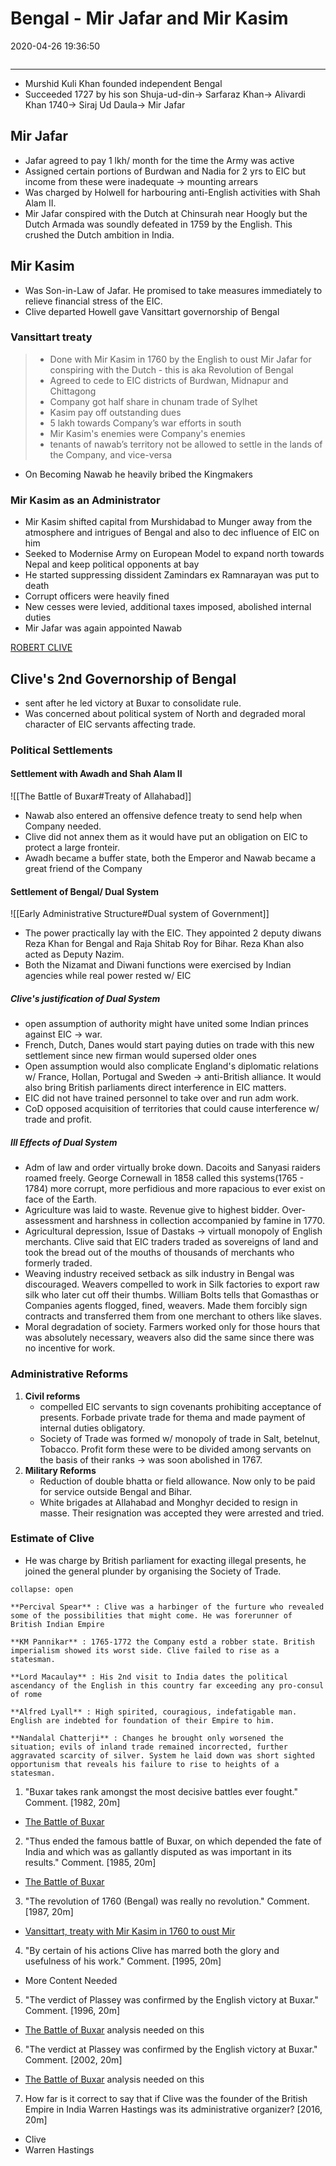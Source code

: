 # Bengal - Mir Jafar and Mir Kasim
2020-04-26 19:36:50
            
```toc
```
---

-   Murshid Kuli Khan founded independent Bengal
-   Succeeded 1727 by his son Shuja-ud-din-> Sarfaraz Khan-> Alivardi Khan 1740-> Siraj Ud Daula-> Mir Jafar


## Mir Jafar
- Jafar agreed to pay 1 lkh/ month for the time the Army was active
- Assigned certain portions of Burdwan and Nadia for 2 yrs to EIC but income from these were inadequate -> mounting arrears
- Was charged by Holwell for harbouring anti-English activities with Shah Alam II.  
- Mir Jafar conspired with the Dutch at Chinsurah near Hoogly but the Dutch Armada was soundly defeated in 1759 by the English. This crushed the Dutch ambition in India.


## Mir Kasim
- Was Son-in-Law of Jafar. He promised to take measures immediately to relieve financial stress of the EIC.
- Clive departed Howell gave Vansittart governorship of Bengal

###   Vansittart treaty 
> - Done with Mir Kasim in 1760 by the English to oust Mir Jafar for conspiring with the Dutch - this is aka Revolution of Bengal
> -   Agreed to cede to EIC districts of Burdwan, Midnapur and Chittagong
> -   Company got half share in chunam trade of Sylhet
> -   Kasim pay off outstanding dues
> -   5 lakh towards Company’s war efforts in south
> -   Mir Kasim's enemies were Company's enemies
> -   tenants of nawab’s territory not be allowed to settle in the lands of the Company, and vice-versa

- On Becoming Nawab he heavily bribed the Kingmakers

### Mir Kasim as an Administrator
-   Mir Kasim shifted capital from Murshidabad to Munger away from the atmosphere and intrigues of Bengal and also to dec influence of EIC on him
- Seeked to Modernise Army on European Model to expand north towards Nepal and keep political opponents at bay
- He started suppressing dissident Zamindars ex Ramnarayan was put to death
- Corrupt officers were heavily fined
- New cesses were levied, additional taxes imposed, abolished internal duties
- Mir Jafar was again appointed Nawab

[ROBERT CLIVE](https://www.britannica.com/biography/Robert-Clive)

## Clive's 2nd Governorship of Bengal 
- sent after he led victory at Buxar to consolidate rule. 
- Was concerned about political system of North and degraded moral character of EIC servants affecting trade.

### Political Settlements

#### Settlement with Awadh and Shah Alam II
![[The Battle of Buxar#Treaty of Allahabad]]
- Nawab also entered an offensive defence treaty to send help when Company needed.
- Clive did not annex them as it would have put an obligation on EIC to protect a large fronteir.
- Awadh became a buffer state, both the Emperor and Nawab became a great friend of the Company
 
#### Settlement of Bengal/ Dual System
![[Early Administrative Structure#Dual system of Government]]
- The power practically lay with the EIC. They appointed 2 deputy diwans Reza Khan for Bengal and Raja Shitab Roy for Bihar. Reza Khan also acted as Deputy Nazim. 
- Both the Nizamat and Diwani functions were exercised by Indian agencies while real power rested w/ EIC

##### Clive's justification of Dual System
- open assumption of authority might have united some Indian princes against EIC -> war.
- French, Dutch, Danes would start paying duties on trade with this new settlement since new firman would supersed older ones
- Open assumption would also complicate England's diplomatic relations w/ France, Hollan, Portugal and Sweden -> anti-British alliance. It would also bring British parliaments direct interference in EIC matters.
- EIC did not have trained personnel to take over and run adm work. 
- CoD opposed acquisition of territories that could cause interference w/ trade and profit.

##### Ill Effects of Dual System
- Adm of law and order virtually broke down. Dacoits and Sanyasi raiders roamed freely. George Cornewall in 1858 called this systems(1765 - 1784) more corrupt, more perfidious and more rapacious to ever exist on face of the Earth.
- Agriculture was laid to waste. Revenue give to highest bidder. Over-assessment and harshness in collection accompanied by famine in 1770.
- Agricultural depression, Issue of Dastaks -> virtuall monopoly of English merchants. Clive said that EIC traders traded as sovereigns of land and took the bread out of the mouths of thousands of merchants who formerly traded.
- Weaving industry received setback as silk industry in Bengal was discouraged. Weavers compelled to work in Silk factories to export raw silk who later cut off their thumbs. William Bolts tells that Gomasthas or Companies agents flogged, fined, weavers. Made them forcibly sign contracts and transferred them from one merchant to others like slaves. 
- Moral degradation of society. Farmers worked only for those hours that was absolutely necessary, weavers also did the same since there was no incentive for work.

### Administrative Reforms

1. **Civil reforms**
	- compelled EIC servants to sign covenants prohibiting acceptance of presents. Forbade private trade for thema and made payment of internal duties obligatory.
	- Society of Trade was formed w/ monopoly of trade in Salt, betelnut, Tobacco. Profit form these were to be divided among servants on the basis of their ranks -> was soon abolished in 1767.
2. **Military Reforms** 
	- Reduction of double bhatta or field allowance. Now only to be paid for service outside Bengal and Bihar.
	- White brigades at Allahabad and Monghyr decided to resign in masse. Their resignation was accepted they were arrested and tried.
	
### Estimate of Clive 	
- He was charge by British parliament for exacting illegal presents, he joined the general plunder by organising the Society of Trade.

```ad-Views
collapse: open

**Percival Spear** : Clive was a harbinger of the furture who revealed some of the possibilities that might come. He was forerunner of British Indian Empire

**KM Pannikar** : 1765-1772 the Company estd a robber state. British imperialism showed its worst side. Clive failed to rise as a statesman.

**Lord Macaulay** : His 2nd visit to India dates the political ascendancy of the English in this country far exceeding any pro-consul of rome

**Alfred Lyall** : High spirited, couragious, indefatigable man. English are indebted for foundation of their Empire to him.

**Nandalal Chatterji** : Changes he brought only worsened the situation; evils of inland trade remained incorrected, further aggravated scarcity of silver. System he laid down was short sighted opportunism that reveals his failure to rise to heights of a statesman.

```

 







1. "Buxar takes rank amongst the most decisive battles ever fought." Comment. [1982, 20m]
-   [The Battle of Buxar](onenote:[[The]]%20Battle%20of%20Buxar&section-id={5E4A9EBB-1AE5-4DC9-A50C-4BAC4568E9A7}&page-id={3849DFD1-CFF0-46F4-93EA-431E1498ECB7}&end&base-path=https://d.docs.live.net/bbc8be5bd337910c/Documents/History%20Optional/Modern%20History/Part%20I/British%20Expansion.one)




2. "Thus ended the famous battle of Buxar, on which depended the fate of India and which was as gallantly disputed as was important in its results." Comment. [1985, 20m]
-   [The Battle of Buxar](onenote:[[The]]%20Battle%20of%20Buxar&section-id={5E4A9EBB-1AE5-4DC9-A50C-4BAC4568E9A7}&page-id={3849DFD1-CFF0-46F4-93EA-431E1498ECB7}&end&base-path=https://d.docs.live.net/bbc8be5bd337910c/Documents/History%20Optional/Modern%20History/Part%20I/British%20Expansion.one)




3. "The revolution of 1760 (Bengal) was really no revolution." Comment. [1987, 20m]
-   [Vansittart, treaty with Mir Kasim in 1760 to oust Mir](onenote:[[Bengal]]%20-%20Mir%20Jafar%20and%20Mir%20Kasim&section-id={5E4A9EBB-1AE5-4DC9-A50C-4BAC4568E9A7}&page-id={8241054F-037B-4037-B76E-51B661C34895}&object-id={F9DA211E-47D4-4134-9306-BDDE9A30744E}&C&base-path=https://d.docs.live.net/bbc8be5bd337910c/Documents/History%20Optional/Modern%20History/Part%20I/British%20Expansion.one)




4. "By certain of his actions Clive has marred both the glory and usefulness of his work." Comment. [1995, 20m]
-   More Content Needed


5. "The verdict of Plassey was confirmed by the English victory at Buxar." Comment. [1996,
20m]
-   [The Battle of Buxar](onenote:[[The]]%20Battle%20of%20Buxar&section-id={5E4A9EBB-1AE5-4DC9-A50C-4BAC4568E9A7}&page-id={3849DFD1-CFF0-46F4-93EA-431E1498ECB7}&end&base-path=https://d.docs.live.net/bbc8be5bd337910c/Documents/History%20Optional/Modern%20History/Part%20I/British%20Expansion.one) analysis needed on this




6. "The verdict at Plassey was confirmed by the English victory at Buxar." Comment. [2002,
20m]
-   [The Battle of Buxar](onenote:[[The]]%20Battle%20of%20Buxar&section-id={5E4A9EBB-1AE5-4DC9-A50C-4BAC4568E9A7}&page-id={3849DFD1-CFF0-46F4-93EA-431E1498ECB7}&end&base-path=https://d.docs.live.net/bbc8be5bd337910c/Documents/History%20Optional/Modern%20History/Part%20I/British%20Expansion.one) analysis needed on this




7. How far is it correct to say that if Clive was the founder of the British Empire in India Warren Hastings was its administrative organizer? [2016, 20m]
-   Clive
-   Warren Hastings